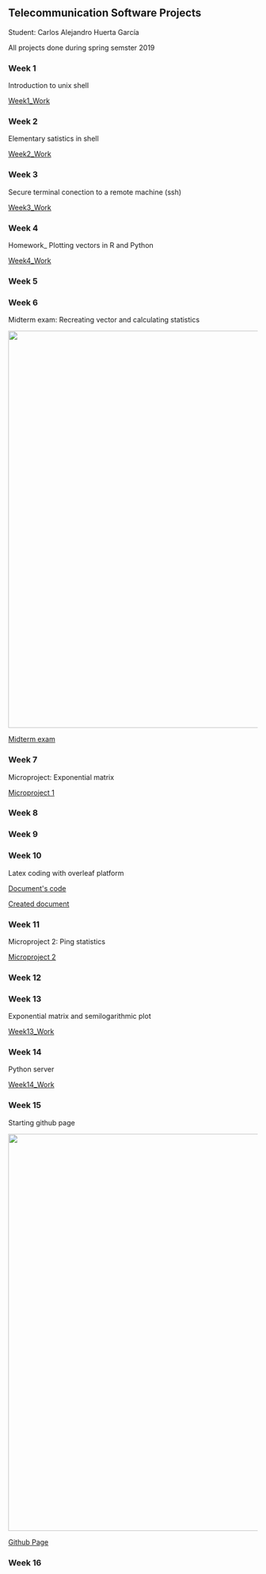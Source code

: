 ## Telecommunication Software Projects

Student: Carlos Alejandro Huerta García

All projects done during spring semster 2019

### Week 1

Introduction to unix shell

<a href="https://github.com/CarlosAHuertaG/Telecommunication-Software_Week1/blob/master/Shell_Terminal%20history_1.txt"> Week1_Work </a>

### Week 2

Elementary satistics in shell

<a href="https://github.com/CarlosAHuertaG/Telecommunication-Software_Week2/blob/master/Shell_Terminal%20history_2.txt"> Week2_Work </a>

### Week 3

Secure terminal conection to a remote machine (ssh)

<a href="https://github.com/CarlosAHuertaG/Telecommunication-Software_Week3/blob/master/Shell_Terminal%20history_3.txt"> Week3_Work </a>

### Week 4

Homework_ Plotting vectors in R and Python

<a href="https://github.com/CarlosAHuertaG/Telecommunication-Software_Week4/blob/master/Homework%20%232_Carlos%20Huerta.pdf"> Week4_Work </a>

### Week 5



### Week 6

Midterm exam: Recreating vector and calculating statistics

<img src="file:///media/carlos/DATA/Linux_Share/Telecommunication%20software/RAE411/Week_6/index.png" width="800" align="middle">

<a href="https://github.com/CarlosAHuertaG/Telecommunication-Software_Week6/blob/master/Mid%20Term%20Exam%201_Carlos%20Huerta.pdf"> Midterm exam </a>


### Week 7

Microproject: Exponential matrix

<a href="https://github.com/CarlosAHuertaG/Telecommunication-Software_Week7"> Microproject 1 </a>

### Week 8


### Week 9


### Week 10

Latex coding with overleaf platform

<a href="https://github.com/CarlosAHuertaG/Telecommunication-Software_Week10/blob/master/Overleaf_Latex_code.txt"> Document's code </a>

<a href="https://github.com/CarlosAHuertaG/Telecommunication-Software_Week10/blob/master/411_01.pdf"> Created document </a>

### Week 11

Microproject 2: Ping statistics

<a href="https://github.com/CarlosAHuertaG/Telecommunication-Software_Week11"> Microproject 2 </a>

### Week 12



### Week 13

Exponential matrix and semilogarithmic plot

<a href="https://github.com/CarlosAHuertaG/ClassWorkWeek13"> Week13_Work </a>

### Week 14

Python server

<a href="https://github.com/CarlosAHuertaG/411-W14"> Week14_Work </a>

### Week 15

Starting github page

<img src="file:///home/carlos/Pictures/Screenshot%20from%202019-05-29%2013-23-17.png" width="800" align="middle">

<a href="https://carlosahuertag.github.io/RAE411/"> Github Page </a>


### Week 16

